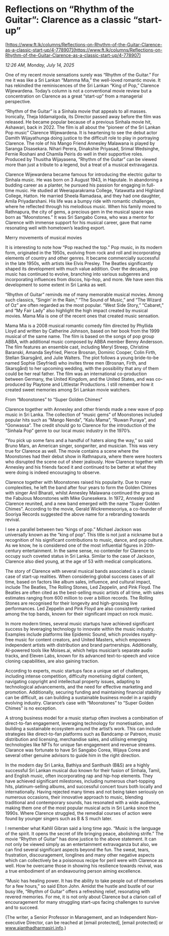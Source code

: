 # Reflections on “Rhythm of the Guitar”: Clarence as a classic “start-up”

[https://www.ft.lk/columns/Reflections-on-Rhythm-of-the-Guitar-Clarence-as-a-classic-start-up/4-778907](https://www.ft.lk/columns/Reflections-on-Rhythm-of-the-Guitar-Clarence-as-a-classic-start-up/4-778907)

*12:26 AM, Monday, July 14, 2025*

One of my recent movie sensations surely was “Rhythm of the Guitar.” For me it was like a Sri Lankan “Mamma Mia,” the well-loved romantic movie. It has rekindled the reminiscences of the Sri Lankan “King of Pop,” Clarence Wijewardena. Today’s column is not a conventional movie review but a concentration on Clarence as a great “start-up” from a managerial perspective.

“Rhythm of the Guitar” is a Sinhala movie that appeals to all masses. Ironically, Theja Iddamalgoda, its Director passed away before the film was released. He became popular because of a previous Sinhala movie hit, Ashawari, back in 2022. The film is all about the “pioneer of the Sri Lankan Pop music” Clarence Wijewardena. It is heartening to see the debut actor Damith Wijayathunga doing justice to the difficult role to play in portraying Clarence. The role of his Mango Friend Annesley Malawana is played by Saranga Disasekara. Nihari Perera, Dinakshie Priyasad, Srimal Wedsinghe, Fernie Roshani and Chamila Peiris do well in their supportive roles. Produced by Thusitha Wijayasena, “Rhythm of the Guitar” can be viewed more than just a tribute to a legend, but a treat of a musical extravaganza.

Clarence Wijewardena became famous for introducing the electric guitar to Sinhala music. He was born on 3 August 1943, in Haputale. In abandoning a budding career as a planter, he pursued his passion for engaging in full-time music. He studied at Weeraparakrama College, Yatawatta and Highland College, Hatton. He married Sheela Ramadasa, and they had one daughter, Amila Priyadarshani. His life was a bumpy ride with romantic challenges, where he reflected through his melodious music. When his family moved to Rathnapura, the city of gems, a precious gem in the musical space was born as “Moonstones.” It was Sri Sangabo Corea, who was a mentor for Clarence with immense support for his musical career, gave that name resonating well with hometown’s leading export.

Merry movements of musical movies

It is interesting to note how “Pop reached the top.” Pop music, in its modern form, originated in the 1950s, evolving from rock and roll and incorporating elements of country and other genres. It became commercially successful in the late 1950s, with artists like Elvis Presley. The Beatles significantly shaped its development with much value addition. Over the decades, pop music has continued to evolve, branching into various subgenres and incorporating influences from discos, hip-hop, and more. We have seen this development to some extent in Sri Lanka as well.

“Rhythm of Guitar” reminds me of many memorable musical movies. Among such classics, “Singin’ in the Rain,” “The Sound of Music,” and “The Wizard of Oz” are often regarded as the most popular. “West Side Story,” “Cabaret,” and “My Fair Lady” also highlight the high impact created by musical movies. Mama Mia is one of the recent ones that created music sensation.

Mama Mia is a 2008 musical romantic comedy film directed by Phyllida Lloyd and written by Catherine Johnson, based on her book from the 1999 musical of the same name. The film is based on the songs of pop group ABBA, with additional music composed by ABBA member Benny Andersson. The film features an ensemble cast, including Meryl Streep, Christine Baranski, Amanda Seyfried, Pierce Brosnan, Dominic Cooper, Colin Firth, Stellan Skarsgård, and Julie Walters. The plot follows a young bride-to-be named Sophie (Seyfried) who invites three men (Brosnan, Firth, and Skarsgård) to her upcoming wedding, with the possibility that any of them could be her real father. The film was an international co-production between Germany, the United Kingdom, and the United States, and was co-produced by Playtone and Littlestar Productions. I still remember how it created sweet memories among Sri Lankan movie watchers.

From “Moonstones” to “Super Golden Chimes”

Clarence together with Annesley and other friends made a new wave of pop music in Sri Lanka. The collection of “music gems” of Moonstones included popular hits such as “Mango Nenda”, “Kalu Mama”, “Ruwan Puraya”, and “Gonwassa”. The credit should go to Clarence for the introduction of the “Sinhala Pop” genre to our local music industry in the 1970’s.

“You pick up some fans and a handful of haters along the way,” so said Bruno Mars, an American singer, songwriter, and musician. This was very true for Clarence as well. The movie contains a scene where the Moonstones had their debut show in Rathnapura, where there were hooters who disrupted the scene out of sheer jealously. How Clarence together with Annesley and his friends faced it and continued to be better at what they were doing is indeed encouraging to observe.

Clarence together with Moonstones raised his popularity. Due to many complexities, he left the band after four years to form the Golden Chimes with singer Anil Bharati, whilst Annesley Malawana continued the group as the Fabulous Moonstones with Mike Gunesekera. In 1972, Annesley and Clarence reunited, and a new band emerged with the name “Super Golden Chimes”. According to the movie, Gerald Wickremesooriya, a co-founder of Sooriya Records suggested the above name for a rebranding towards revival.

I see a parallel between two “kings of pop.” Michael Jackson was universally known as the “king of pop”. This title is not just a nickname but a recognition of his significant contributions to music, dance, and pop culture. As we know, he is considered one of the most influential figures in 20th-century entertainment. In the same sense, no contender for Clarence to occupy such coveted status in Sri Lanka. Similar to the case of Jackson, Clarence also died young, at the age of 53 with medical complications.

The story of Clarence with several musical bands associated is a classic case of start-up realities. When considering global success cases of all time, based on factors like album sales, influence, and cultural impact, include The Beatles, The Rolling Stones, Led Zeppelin, and Pink Floyd. The Beatles are often cited as the best-selling music artists of all time, with sales estimates ranging from 600 million to over a billion records. The Rolling Stones are recognised for their longevity and high-grossing live performances. Led Zeppelin and Pink Floyd are also consistently ranked among the top bands, known for their significant impact on rock music.

In more modern times, several music startups have achieved significant success by leveraging technology to innovate within the music industry. Examples include platforms like Epidemic Sound, which provides royalty-free music for content creators, and United Masters, which empowers independent artists with distribution and brand partnerships. Additionally, AI-powered tools like Moises.ai, which helps musician’s separate audio tracks, and Eleven Labs, known for its advanced text-to-speech and voice cloning capabilities, are also gaining traction.

According to experts, music startups face a unique set of challenges, including intense competition, difficulty monetising digital content, navigating copyright and intellectual property issues, adapting to technological advancements, and the need for effective marketing and promotion. Additionally, securing funding and maintaining financial stability can be difficult, as can building a sustainable business model in a rapidly evolving industry. Clarance’s case with “Moonstones” to “Super Golden Chimes” is no exception.

A strong business model for a music startup often involves a combination of direct-to-fan engagement, leveraging technology for monetisation, and building a sustainable ecosystem around the artist’s work. This can include strategies like direct-to-fan platforms such as Bandcamp or Patreon, music distribution and licensing, merchandise sales, and utilising emerging technologies like NFTs for unique fan engagement and revenue streams. Clarance was fortunate to have Sri Sangabo Corea, Wijaya Corea and several other genuine advisors to guide him in the right direction.

In the modern day Sri Lanka, Bathiya and Santhush (B&S) are a highly successful Sri Lankan musical duo known for their fusion of Sinhala, Tamil, and English music, often incorporating rap and hip-hop elements. They have achieved significant milestones, including numerous chart-topping hits, platinum-selling albums, and successful concert tours both locally and internationally. Having rejected many times and not being taken seriously on numerous occasions, their innovative approach to music, blending traditional and contemporary sounds, has resonated with a wide audience, making them one of the most popular musical acts in Sri Lanka since the 1990s. Where Clarence struggled, the remedial courses of action were found by younger singers such as B & S much later.

I remember what Kahlil Gibran said a long time ago. “Music is the language of the spirit. It opens the secret of life bringing peace, abolishing strife.” The movie “Rhythm of Guitar” has done justice to the above statement. It can not only be viewed simply as an entertainment extravaganza but also, we can find several significant aspects beyond the fun. The sweat, tears, frustration, discouragement, longlines and many other negative aspects which can collectively be a poisonous recipe for peril were with Clarence as well. How he overcame those in showing his resilience towards revival, was a true embodiment of an endeavouring person aiming excellence.

“Music has healing power. It has the ability to take people out of themselves for a few hours,” so said Elton John. Amidst the hustle and bustle of our busy life, “Rhythm of Guitar” offers a refreshing relief, resonating with revered memories. For me, it is not only about Clarence but a clarion call of encouragement for many struggling start-ups facing challenges to survive and to succeed.

(The writer, a Senior Professor in Management, and an Independent Non-executive Director, can be reached at [email protected], [email protected] or www.ajanthadharmasiri.info.)

